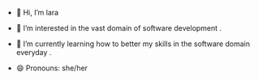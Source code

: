 - 👋 Hi, I’m lara
- 👀 I’m interested in the vast domain of software development .
- 🌱 I’m currently learning how to better my skills in the software domain everyday .
  
- 😄 Pronouns: she/her 


<!---
larachanda/larachanda is a ✨ special ✨ repository because its `README.md` (this file) appears on your GitHub profile.
You can click the Preview link to take a look at your changes.
--->
